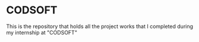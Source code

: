 # CODSOFT
This is the repository that holds all the project works that I completed during my internship at "CODSOFT"
